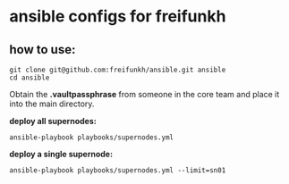 # ansible configs for freifunkh

## how to use:

``` shell
git clone git@github.com:freifunkh/ansible.git ansible
cd ansible
```

Obtain the **.vaultpassphrase** from someone in the core team and place it into the main directory.

**deploy all supernodes:**
``` shell
ansible-playbook playbooks/supernodes.yml
```

**deploy a single supernode:**

``` shell
ansible-playbook playbooks/supernodes.yml --limit=sn01
```
